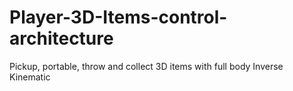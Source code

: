 # Player-3D-Items-control-architecture
Pickup, portable, throw and collect 3D items with full body Inverse Kinematic
